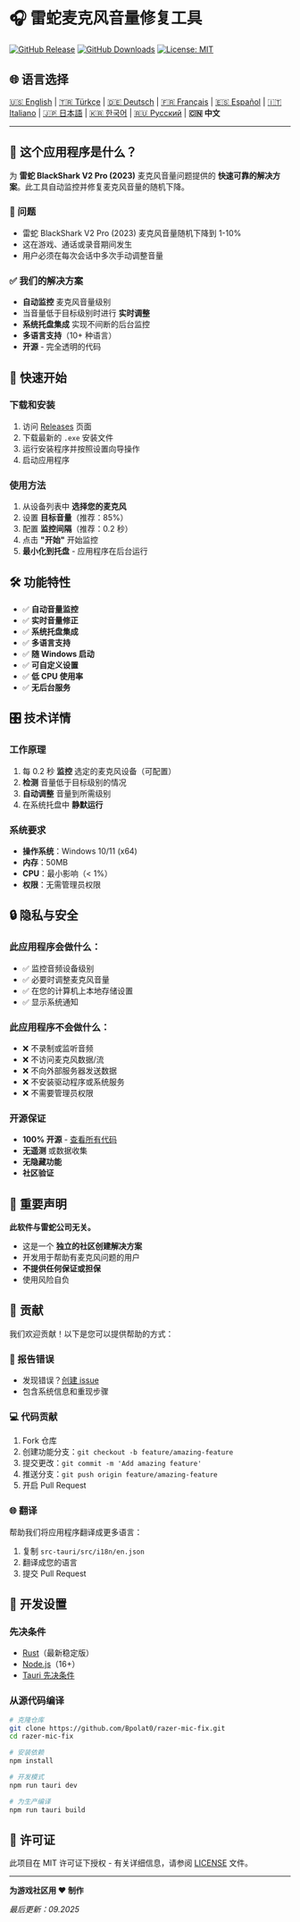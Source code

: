 # 🎧 雷蛇麦克风音量修复工具

[![GitHub Release](https://img.shields.io/github/v/release/Bpolat0/razer-mic-fix)](https://github.com/Bpolat0/razer-mic-fix/releases)
[![GitHub Downloads](https://img.shields.io/github/downloads/Bpolat0/razer-mic-fix/total)](https://github.com/Bpolat0/razer-mic-fix/releases)
[![License: MIT](https://img.shields.io/badge/License-MIT-yellow.svg)](https://opensource.org/licenses/MIT)

## 🌐 语言选择

[🇺🇸 English](../README.md) | [🇹🇷 Türkçe](./README_tr.md) | [🇩🇪 Deutsch](./README_de.md) | [🇫🇷 Français](./README_fr.md) | [🇪🇸 Español](./README_es.md) | [🇮🇹 Italiano](./README_it.md) | [🇯🇵 日本語](./README_ja.md) | [🇰🇷 한국어](./README_ko.md) | [🇷🇺 Русский](./README_ru.md) | **🇨🇳 中文**

---

## 🎯 这个应用程序是什么？

为 **雷蛇 BlackShark V2 Pro (2023)** 麦克风音量问题提供的 **快速可靠的解决方案**。此工具自动监控并修复麦克风音量的随机下降。

### 🔧 问题
- 雷蛇 BlackShark V2 Pro (2023) 麦克风音量随机下降到 1-10%
- 这在游戏、通话或录音期间发生
- 用户必须在每次会话中多次手动调整音量

### ✅ 我们的解决方案
- **自动监控** 麦克风音量级别
- 当音量低于目标级别时进行 **实时调整**
- **系统托盘集成** 实现不间断的后台监控
- **多语言支持**（10+ 种语言）
- **开源** - 完全透明的代码

## 🚀 快速开始

### 下载和安装
1. 访问 [Releases](https://github.com/Bpolat0/razer-mic-fix/releases) 页面
2. 下载最新的 `.exe` 安装文件
3. 运行安装程序并按照设置向导操作
4. 启动应用程序

### 使用方法
1. 从设备列表中 **选择您的麦克风**
2. 设置 **目标音量**（推荐：85%）
3. 配置 **监控间隔**（推荐：0.2 秒）
4. 点击 **"开始"** 开始监控
5. **最小化到托盘** - 应用程序在后台运行

## 🛠️ 功能特性

- ✅ **自动音量监控**
- ✅ **实时音量修正**
- ✅ **系统托盘集成**
- ✅ **多语言支持**
- ✅ **随 Windows 启动**
- ✅ **可自定义设置**
- ✅ **低 CPU 使用率**
- ✅ **无后台服务**

## 🎛️ 技术详情

### 工作原理
1. 每 0.2 秒 **监控** 选定的麦克风设备（可配置）
2. **检测** 音量低于目标级别的情况
3. **自动调整** 音量到所需级别
4. 在系统托盘中 **静默运行**

### 系统要求
- **操作系统**：Windows 10/11 (x64)
- **内存**：50MB
- **CPU**：最小影响（< 1%）
- **权限**：无需管理员权限

## 🔒 隐私与安全

### 此应用程序会做什么：
- ✅ 监控音频设备级别
- ✅ 必要时调整麦克风音量
- ✅ 在您的计算机上本地存储设置
- ✅ 显示系统通知

### 此应用程序不会做什么：
- ❌ 不录制或监听音频
- ❌ 不访问麦克风数据/流
- ❌ 不向外部服务器发送数据
- ❌ 不安装驱动程序或系统服务
- ❌ 不需要管理员权限

### 开源保证
- **100% 开源** - [查看所有代码](https://github.com/Bpolat0/razer-mic-fix)
- **无遥测** 或数据收集
- **无隐藏功能**
- **社区验证**

## 🚨 重要声明

**此软件与雷蛇公司无关。**

- 这是一个 **独立的社区创建解决方案**
- 开发用于帮助有麦克风问题的用户
- **不提供任何保证或担保**
- 使用风险自负

## 🤝 贡献

我们欢迎贡献！以下是您可以提供帮助的方式：

### 🐛 报告错误
- 发现错误？[创建 issue](https://github.com/Bpolat0/razer-mic-fix/issues)
- 包含系统信息和重现步骤

### 💻 代码贡献
1. Fork 仓库
2. 创建功能分支：`git checkout -b feature/amazing-feature`
3. 提交更改：`git commit -m 'Add amazing feature'`
4. 推送分支：`git push origin feature/amazing-feature`
5. 开启 Pull Request

### 🌐 翻译
帮助我们将应用程序翻译成更多语言：
1. 复制 `src-tauri/src/i18n/en.json`
2. 翻译成您的语言
3. 提交 Pull Request

## 🔨 开发设置

### 先决条件
- [Rust](https://rustup.rs/)（最新稳定版）
- [Node.js](https://nodejs.org/)（16+）
- [Tauri 先决条件](https://tauri.app/v1/guides/getting-started/prerequisites)

### 从源代码编译
```bash
# 克隆仓库
git clone https://github.com/Bpolat0/razer-mic-fix.git
cd razer-mic-fix

# 安装依赖
npm install

# 开发模式
npm run tauri dev

# 为生产编译
npm run tauri build
```

## 📄 许可证

此项目在 MIT 许可证下授权 - 有关详细信息，请参阅 [LICENSE](../LICENSE) 文件。

---

**为游戏社区用 ❤️ 制作**

*最后更新：09.2025*
